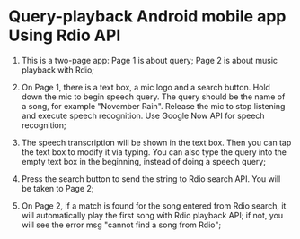 Query-playback Android mobile app Using Rdio API
===

1. This is a two-page app: Page 1 is about query; Page 2 is about music playback with Rdio;

2. On Page 1, there is a text box, a mic logo and a search button. Hold down the mic to begin speech query. The query should be the name of a song, for example "November Rain". Release the mic to stop listening and execute speech recognition. Use Google Now API for speech recognition;

3. The speech transcription will be shown in the text box. Then you can tap the text box to modify it via typing. You can also type the query into the empty text box in the beginning, instead of doing a speech query;

4. Press the search button to send the string to Rdio search API. You will be taken to Page 2;

5. On Page 2, if a match is found for the song entered from Rdio search, it will automatically play the first song with Rdio playback API; if not, you will see the error msg "cannot find a song from Rdio";
